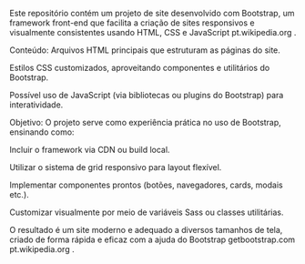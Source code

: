 Este repositório contém um projeto de site desenvolvido com Bootstrap, um framework front-end que facilita a criação de sites responsivos e visualmente consistentes usando HTML, CSS e JavaScript 
pt.wikipedia.org
.

 Conteúdo:
Arquivos HTML principais que estruturam as páginas do site.

Estilos CSS customizados, aproveitando componentes e utilitários do Bootstrap.

Possível uso de JavaScript (via bibliotecas ou plugins do Bootstrap) para interatividade.

 Objetivo:
O projeto serve como experiência prática no uso de Bootstrap, ensinando como:

Incluir o framework via CDN ou build local.

Utilizar o sistema de grid responsivo para layout flexível.

Implementar componentes prontos (botões, navegadores, cards, modais etc.).

Customizar visualmente por meio de variáveis Sass ou classes utilitárias.

O resultado é um site moderno e adequado a diversos tamanhos de tela, criado de forma rápida e eficaz com a ajuda do Bootstrap 
getbootstrap.com
pt.wikipedia.org
.
